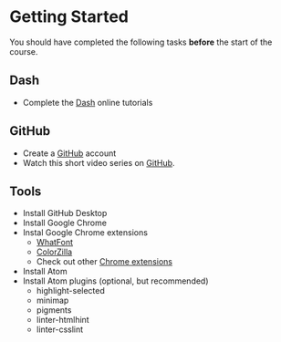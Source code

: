 # Getting Started

You should have completed the following tasks **before** the start of the course.

## Dash

- Complete the [Dash](https://dash.generalassemb.ly/) online tutorials

## GitHub

- Create a [GitHub](https://github.com/) account
- Watch this short video series on [GitHub](https://www.youtube.com/playlist?list=PLqGj3iMvMa4LFz8DZ0t-89twnelpT4Ilw).

## Tools

- Install GitHub Desktop
- Install Google Chrome
- Instal Google Chrome extensions
  - [WhatFont](https://chrome.google.com/webstore/detail/whatfont/jabopobgcpjmedljpbcaablpmlmfcogm)
  - [ColorZilla](https://chrome.google.com/webstore/detail/colorzilla/bhlhnicpbhignbdhedgjhgdocnmhomnp)
  - Check out other [Chrome extensions](https://chrome.google.com/webstore/category/ext/11-web-development)
- Install Atom
- Install Atom plugins (optional, but recommended)
  - highlight-selected
  - minimap
  - pigments
  - linter-htmlhint
  - linter-csslint
